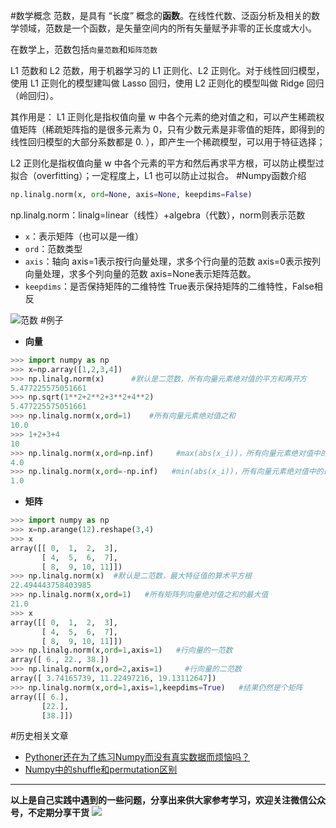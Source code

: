 #数学概念
范数，是具有 “长度” 概念的**函数**。在线性代数、泛函分析及相关的数学领域，范数是一个函数，是矢量空间内的所有矢量赋予非零的正长度或大小。

在数学上，范数包括`向量范数`和`矩阵范数`

L1 范数和 L2 范数，用于机器学习的 L1 正则化、L2 正则化。对于线性回归模型，使用 L1 正则化的模型建叫做 Lasso 回归，使用 L2 正则化的模型叫做 Ridge 回归（岭回归）。

其作用是：
L1 正则化是指权值向量 w 中各个元素的绝对值之和，可以产生稀疏权值矩阵（稀疏矩阵指的是很多元素为 0，只有少数元素是非零值的矩阵，即得到的线性回归模型的大部分系数都是 0. ），即产生一个稀疏模型，可以用于特征选择；

L2 正则化是指权值向量 w 中各个元素的平方和然后再求平方根，可以防止模型过拟合（overfitting）；一定程度上，L1 也可以防止过拟合。
#Numpy函数介绍
```python
np.linalg.norm(x, ord=None, axis=None, keepdims=False)
```
np.linalg.norm：linalg=linear（线性）+algebra（代数），norm则表示范数
- `x`：表示矩阵（也可以是一维）
- `ord`：范数类型
- `axis`：轴向
axis=1表示按行向量处理，求多个行向量的范数
axis=0表示按列向量处理，求多个列向量的范数
axis=None表示矩阵范数。
- `keepdims`：是否保持矩阵的二维特性
True表示保持矩阵的二维特性，False相反

![范数](https://upload-images.jianshu.io/upload_images/6641583-695708a23e80c229.png?imageMogr2/auto-orient/strip%7CimageView2/2/w/1240)
#例子
- **向量**
```python
>>> import numpy as np
>>> x=np.array([1,2,3,4])
>>> np.linalg.norm(x)      #默认是二范数，所有向量元素绝对值的平方和再开方
5.477225575051661
>>> np.sqrt(1**2+2**2+3**2+4**2)
5.477225575051661
>>> np.linalg.norm(x,ord=1)    #所有向量元素绝对值之和
10.0
>>> 1+2+3+4
10
>>> np.linalg.norm(x,ord=np.inf)     #max(abs(x_i))，所有向量元素绝对值中的最大值
4.0
>>> np.linalg.norm(x,ord=-np.inf)   #min(abs(x_i))，所有向量元素绝对值中的最小值
1.0
```
- **矩阵**
```python
>>> import numpy as np
>>> x=np.arange(12).reshape(3,4)
>>> x
array([[ 0,  1,  2,  3],
       [ 4,  5,  6,  7],
       [ 8,  9, 10, 11]])
>>> np.linalg.norm(x)  #默认是二范数，最大特征值的算术平方根
22.494443758403985
>>> np.linalg.norm(x,ord=1)   #所有矩阵列向量绝对值之和的最大值
21.0
>>> x
array([[ 0,  1,  2,  3],
       [ 4,  5,  6,  7],
       [ 8,  9, 10, 11]])
>>> np.linalg.norm(x,ord=1,axis=1)   #行向量的一范数
array([ 6., 22., 38.])
>>> np.linalg.norm(x,ord=2,axis=1)     #行向量的二范数
array([ 3.74165739, 11.22497216, 19.13112647])
>>> np.linalg.norm(x,ord=1,axis=1,keepdims=True)   #结果仍然是个矩阵
array([[ 6.],
       [22.],
       [38.]])
```
#历史相关文章
- [Pythoner还在为了练习Numpy而没有真实数据而烦恼吗？](https://www.jianshu.com/p/2f0ae9dd31a3)
- [Numpy中的shuffle和permutation区别](https://www.jianshu.com/p/cf7d040a05f8)
**************************************************************************
**以上是自己实践中遇到的一些问题，分享出来供大家参考学习，欢迎关注微信公众号，不定期分享干货**
![](https://upload-images.jianshu.io/upload_images/6641583-bce6d13cc37824d7.jpg?imageMogr2/auto-orient/strip%7CimageView2/2/w/240)
